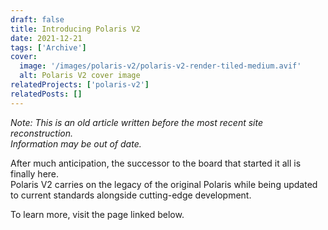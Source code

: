 ```yaml
---
draft: false
title: Introducing Polaris V2
date: 2021-12-21
tags: ['Archive']
cover:
  image: '/images/polaris-v2/polaris-v2-render-tiled-medium.avif'
  alt: Polaris V2 cover image
relatedProjects: ['polaris-v2']
relatedPosts: []
---
```

*Note: This is an old article written before the most recent site reconstruction.*  
*Information may be out of date.*  
  
After much anticipation, the successor to the board that started it all is finally here.  
Polaris V2 carries on the legacy of the original Polaris while being updated to current standards alongside cutting-edge development.  
  
To learn more, visit the page linked below.

